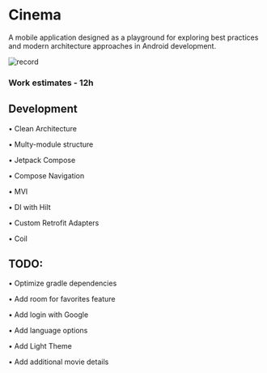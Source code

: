 # Cinema 

A mobile application designed as a playground for exploring best practices and modern architecture approaches in Android development.

![record](https://github.com/user-attachments/assets/774e12a4-58d9-4e38-9a59-adbcbeaa3860)

### Work estimates - 12h  

## Development
• Clean Architecture

• Multy-module structure

• Jetpack Compose

• Compose Navigation

• MVI

• DI with Hilt 

• Custom Retrofit Adapters 

• Coil

## TODO:
• Optimize gradle dependencies 

• Add room for favorites feature

• Add login with Google

• Add language options 

• Add Light Theme 

• Add additional movie details  

